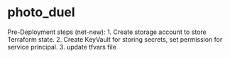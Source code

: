 # photo_duel
Pre-Deployment steps (net-new):
    1. Create storage account to store Terraform state.
    2. Create KeyVault for storing secrets, set permission for service principal.
    3. update tfvars file